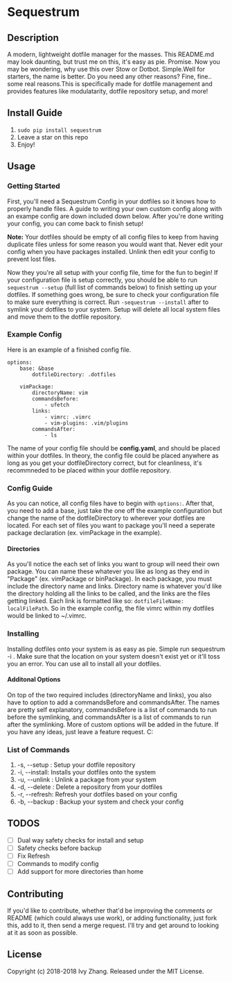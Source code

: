 # Sequestrum
## Description
A modern, lightweight dotfile manager for the masses. This README.md may look daunting, but trust me on this, it's easy as pie.
Promise. Now you may be wondering, why use this over Stow or Dotbot. Simple.Well for starters, the name is better. Do you need any
other reasons? Fine, fine.. some real reasons.This is specifically made for dotfile management and provides features like modulatarity, 
dotfile repository setup, and more!

## Install Guide
1. `sudo pip install sequestrum`
2. Leave a star on this repo
3. Enjoy!

## Usage
### Getting Started
First, you'll need a Sequestrum Config in your dotfiles so it knows how to properly handle files. A guide to writing 
your own custom config along with an exampe config are down included down below. After you're done writing your config,
you can come back to finish setup! 

**Note:** Your dotfiles should be empty of all config files to keep from having duplicate files unless for some reason you
would want that. Never edit your config when you have packages installed. Unlink then edit your config to prevent lost files.

Now they you're all setup with your config file, time for the fun to begin! If your configuration file is setup correctly, you
should be able to run `sequestrum --setup` (full list of commands below) to finish setting up your dotfiles. If something goes 
wrong, be sure to check your configuration file to make sure everything is correct. Run `-sequestrum --install` after to symlink 
your dotfiles to your system. Setup will delete all local system files and move them to the dotfile repository.

### Example Config
Here is an example of a finished config file.

```
options:
    base: &base
        dotfileDirectory: .dotfiles
    
    vimPackage:
        directoryName: vim
        commandsBefore:
            - ufetch
        links:
            - vimrc: .vimrc
            - vim-plugins: .vim/plugins
        commandsAfter:
            - ls

```

The name of your config file should be **config.yaml**, and should be placed within your dotfiles. In theory, the config file
could be placed anywhere as long as you get your dotfileDirectory correct, but for cleanliness, it's recommneded to be placed
within your dotfile repository.

### Config Guide
As you can notice, all config files have to begin with `options:`. After that, you need to add a base, just take the one off the
example configuration but change the name of the dotfileDirectory to wherever your dotfiles are located. For each set of files you
want to package you'll need a seperate package declaration (ex. vimPackage in the example).

#### Directories
As you'll notice the each set of links you want to group will need their own package. You can name these whatever you like as long 
as they end in "Package" (ex. vimPackage or binPackage). In each package, you must include the directory name and 
links. Directory name is whatever you'd like the directory holding all the links to be called, and the links are the files getting linked.
Each link is formatted like so: `dotfileFileName: localFilePath`. So in the example config, the file vimrc within my dotfiles would be 
linked to ~/.vimrc.

### Installing
Installing dotfiles onto your system is as easy as pie. Simple run sequestrum -i <package>. Make sure that the location on your system doesn't
exist yet or it'll toss you an error. You can use all to install all your dotfiles.

#### Additonal Options
On top of the two required includes (directoryName and links), you also have to option to add a commandsBefore and commandsAfter.
The names are pretty self explanatory, commandsBefore is a list of commands to run before the symlinking, and commandsAfter is a list 
of commands to run after the symlinking. More of custom options will be added in the future. If you have any ideas, just leave a feature
request. C:

### List of Commands
1. -s, --setup  : Setup your dotfile repository
2. -i, --install: Installs your dotfiles onto the system
3. -u, --unlink : Unlink a package from your system
4. -d, --delete : Delete a repository from your dotfiles
5. -r, --refresh: Refresh your dotfiles based on your config
6. -b, --backup : Backup your system and check your config

## TODOS
- [ ] Dual way safety checks for install and setup
- [ ] Safety checks before backup
- [ ] Fix Refresh
- [ ] Commands to modify config
- [ ] Add support for more directories than home

## Contributing
If you'd like to contribute, whether that'd be improving the comments or README (which could always use work), or adding functionality,
just fork this, add to it, then send a merge request. I'll try and get around to looking at it as soon as possible.

## License
Copyright (c) 2018-2018 Ivy Zhang. Released under the MIT License.
